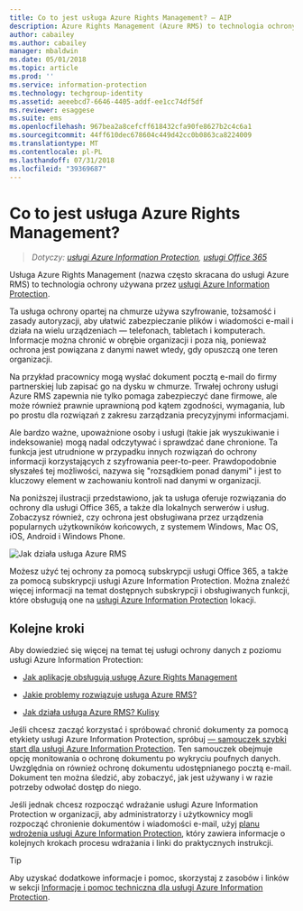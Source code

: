 ```yaml
---
title: Co to jest usługa Azure Rights Management? — AIP
description: Azure Rights Management (Azure RMS) to technologia ochrony używana przez usługę Azure Information Protection.
author: cabailey
ms.author: cabailey
manager: mbaldwin
ms.date: 05/01/2018
ms.topic: article
ms.prod: ''
ms.service: information-protection
ms.technology: techgroup-identity
ms.assetid: aeeebcd7-6646-4405-addf-ee1cc74df5df
ms.reviewer: esaggese
ms.suite: ems
ms.openlocfilehash: 967bea2a8cefcff618432cfa90fe8627b2c4c6a1
ms.sourcegitcommit: 44ff610dec678604c449d42cc0b0863ca8224009
ms.translationtype: MT
ms.contentlocale: pl-PL
ms.lasthandoff: 07/31/2018
ms.locfileid: "39369687"
---
```

# <a name="what-is-azure-rights-management"></a>Co to jest usługa Azure Rights Management?

>*Dotyczy: [usługi Azure Information Protection](https://azure.microsoft.com/pricing/details/information-protection), [usługi Office 365](http://download.microsoft.com/download/E/C/F/ECF42E71-4EC0-48FF-AA00-577AC14D5B5C/Azure_Information_Protection_licensing_datasheet_EN-US.pdf)*


Usługa Azure Rights Management (nazwa często skracana do usługi Azure RMS) to technologia ochrony używana przez [usługi Azure Information Protection](what-is-information-protection.md).

Ta usługa ochrony opartej na chmurze używa szyfrowanie, tożsamość i zasady autoryzacji, aby ułatwić zabezpieczanie plików i wiadomości e-mail i działa na wielu urządzeniach — telefonach, tabletach i komputerach. Informacje można chronić w obrębie organizacji i poza nią, ponieważ ochrona jest powiązana z danymi nawet wtedy, gdy opuszczą one teren organizacji.

Na przykład pracownicy mogą wysłać dokument pocztą e-mail do firmy partnerskiej lub zapisać go na dysku w chmurze. Trwałej ochrony usługi Azure RMS zapewnia nie tylko pomaga zabezpieczyć dane firmowe, ale może również prawnie uprawnioną pod kątem zgodności, wymagania, lub po prostu dla rozwiązań z zakresu zarządzania precyzyjnymi informacjami.

Ale bardzo ważne, upoważnione osoby i usługi (takie jak wyszukiwanie i indeksowanie) mogą nadal odczytywać i sprawdzać dane chronione. Ta funkcja jest utrudnione w przypadku innych rozwiązań do ochrony informacji korzystających z szyfrowania peer-to-peer. Prawdopodobnie słyszałeś tej możliwości, nazywa się "rozsądkiem ponad danymi" i jest to kluczowy element w zachowaniu kontroli nad danymi w organizacji.

Na poniższej ilustracji przedstawiono, jak ta usługa oferuje rozwiązania do ochrony dla usługi Office 365, a także dla lokalnych serwerów i usług. Zobaczysz również, czy ochrona jest obsługiwana przez urządzenia popularnych użytkowników końcowych, z systemem Windows, Mac OS, iOS, Android i Windows Phone.


![Jak działa usługa Azure RMS](../media/AzRMS_elements.png)

Możesz użyć tej ochrony za pomocą subskrypcji usługi Office 365, a także za pomocą subskrypcji usługi Azure Information Protection. Można znaleźć więcej informacji na temat dostępnych subskrypcji i obsługiwanych funkcji, które obsługują one na [usługi Azure Information Protection](https://azure.microsoft.com/pricing/details/information-protection/) lokacji.

## <a name="next-steps"></a>Kolejne kroki

Aby dowiedzieć się więcej na temat tej usługi ochrony danych z poziomu usługi Azure Information Protection:

- [Jak aplikacje obsługują usługę Azure Rights Management](applications-support.md)

- [Jakie problemy rozwiązuje usługa Azure RMS?](azure-rms-problems-it-solves.md)

- [Jak działa usługa Azure RMS? Kulisy](how-does-it-work.md)

Jeśli chcesz zacząć korzystać i spróbować chronić dokumenty za pomocą etykiety usługi Azure Information Protection, spróbuj [— samouczek szybki start dla usługi Azure Information Protection](../get-started/infoprotect-quick-start-tutorial.md). Ten samouczek obejmuje opcję monitowania o ochronę dokumentu po wykryciu poufnych danych. Uwzględnia on również ochronę dokumentu udostępnianego pocztą e-mail. Dokument ten można śledzić, aby zobaczyć, jak jest używany i w razie potrzeby odwołać dostęp do niego.

Jeśli jednak chcesz rozpocząć wdrażanie usługi Azure Information Protection w organizacji, aby administratorzy i użytkownicy mogli rozpocząć chronienie dokumentów i wiadomości e-mail, użyj [planu wdrożenia usługi Azure Information Protection](../plan-design/deployment-roadmap.md), który zawiera informacje o kolejnych krokach procesu wdrażania i linki do praktycznych instrukcji.

> [!TIP]
> Aby uzyskać dodatkowe informacje i pomoc, skorzystaj z zasobów i linków w sekcji [Informacje i pomoc techniczna dla usługi Azure Information Protection](../get-started/information-support.md).
